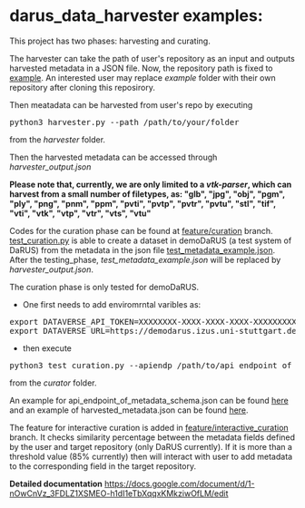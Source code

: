 # darus_data_harvester examples:

This project has two phases: harvesting and curating.

The harvester can take the path of user's repository as an input and outputs harvested metadata in a JSON file. Now, the repository path is fixed to [example](https://github.com/SimTech-Research-Data-Management/darus_data_harvester/tree/master/example). An interested user may replace _example_ folder with their own repository after cloning this reposirory.

Then meatadata can be harvested from user's repo by executing
<pre>
python3 harvester.py --path /path/to/your/folder
</pre>
from the *harvester* folder. 

Then the harvested metadata can be accessed through *harvester_output.json*

**Please note that, currently, we are only limited to a *vtk-parser*, which can harvest from a small number of filetypes, as: "glb", "jpg", "obj", "pgm", "ply", "png", "pnm", "ppm", "pvti", "pvtp", "pvtr", "pvtu", "stl", "tif", "vti", "vtk", "vtp", "vtr", "vts", "vtu"**

Codes for the curation phase can be found at [feature/curation](https://github.com/SimTech-Research-Data-Management/darus_data_harvester/tree/feature/curation) branch. [test_curation.py](https://github.com/SimTech-Research-Data-Management/darus_data_harvester/blob/feature/curation/curator/test_curation.py) is able to create a dataset in demoDaRUS (a test system of DaRUS) from the metadata in the json file [test_metadata_example.json](https://github.com/SimTech-Research-Data-Management/darus_data_harvester/blob/feature/curation/curator/test_metadata_example.json). After the testing_phase, *test_metadata_example.json* will be replaced by *harvester_output.json*. 

The curation phase is only tested for demoDaRUS. 

- One first needs to add enviromrntal varibles as:

<pre>
export DATAVERSE_API_TOKEN=XXXXXXXX-XXXX-XXXX-XXXX-XXXXXXXXXXXX >> ~/.bashrc
export DATAVERSE_URL=https://demodarus.izus.uni-stuttgart.de >> ~/.bashrc
</pre>

- then execute 
<pre>
python3 test_curation.py --apiendp /path/to/api_endpoint_of_metadata_schema.json --harmd /path/to/harvested_metadata.json
</pre>
from the *curator* folder. 

An example for api_endpoint_of_metadata_schema.json can be found [here](https://github.com/SimTech-Research-Data-Management/darus_data_harvester/blob/feature/example/curator/api_end_points/darus_md_schema_api_endpoints.json) and an example of harvested_metadata.json can be found [here](https://github.com/SimTech-Research-Data-Management/darus_data_harvester/blob/feature/example/example/curator_related/harvested_metadata_example.json).

The feature for interactive curation is added in [feature/interactive_curation](https://github.com/SimTech-Research-Data-Management/darus_data_harvester/tree/feature/interactive_curation) branch. It checks similarity percentage between the metadata fields defined by the user and target repository (only DaRUS currently). If it is more than a threshold value (85% currently) then will interact with user to add metadata to the corresponding field in the target repository.

**Detailed documentation** https://docs.google.com/document/d/1-nOwCnVz_3FDLZ1XSMEO-h1dI1eTbXqqxKMkziwOfLM/edit
